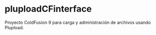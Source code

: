 # pluploadCFinterface
Proyecto ColdFusion 9 para carga y administración de archivos usando Plupload.
